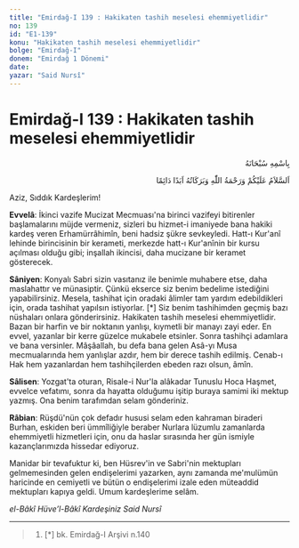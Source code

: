 ```yaml
---
title: "Emirdağ-I 139 : Hakikaten tashih meselesi ehemmiyetlidir"
no: 139
id: "E1-139"
konu: "Hakikaten tashih meselesi ehemmiyetlidir"
bolge: "Emirdağ-I"
donem: "Emirdağ 1 Dönemi"
date: 
yazar: "Said Nursî"
---
```


# Emirdağ-I 139 : Hakikaten tashih meselesi ehemmiyetlidir

<p class="arabic" dir="rtl" title="Meal: “Her türlü noksan sıfatlardan yüce olan Allah’ın adıyla.”">بِاسْمِهِ سُبْحَانَهُ</p>

<p class="arabic" dir="rtl" title="Meal: “Allah’ın selâmı, rahmeti ve bereketleri, ebedî ve dâimî olarak üzerinize olsun.”">اَلسَّلاَمُ عَلَيْكُمْ وَرَحْمَةُ اللّٰهِ وَبَرَكَاتُهُ اَبَدًا دَائِمًا</p>

Aziz, Sıddık Kardeşlerim!

**Evvelâ**: İkinci vazife Mucizat Mecmuası'na birinci vazifeyi bitirenler başlamalarını müjde vermeniz, sizleri bu hizmet-i imaniyede bana hakiki kardeş veren Erhamürrâhimîn, beni hadsiz şükre sevkeyledi. Hatt-ı Kur'anî lehinde birincisinin bir kerameti, merkezde hatt-ı Kur'anînin bir kursu açılması olduğu gibi; inşallah ikincisi, daha mucizane bir keramet gösterecek.

**Sâniyen**: Konyalı Sabri sizin vasıtanız ile benimle muhabere etse, daha maslahattır ve münasiptir. Çünkü ekserce siz benim bedelime istediğini yapabilirsiniz. Mesela, tashihat için oradaki âlimler tam yardım edebildikleri için, orada tashihat yapılsın istiyorlar. [*] Siz benim tashihimden geçmiş bazı nüshaları onlara gönderirsiniz. Hakikaten tashih meselesi ehemmiyetlidir. Bazan bir harfin ve bir noktanın yanlışı, kıymetli bir manayı zayi eder. En evvel, yazanlar bir kerre güzelce mukabele etsinler. Sonra tashihçi adamlara ve bana versinler. Mâşâallah, bu defa bana gelen Asâ-yı Musa mecmualarında hem yanlışlar azdır, hem bir derece tashih edilmiş. Cenab-ı Hak hem yazanlardan hem tashihçilerden ebeden razı olsun, âmîn.

**Sâlisen**: Yozgat'ta oturan, Risale-i Nur'la alâkadar Tunuslu Hoca Haşmet, evvelce vefatımı, sonra da hayatta olduğumu işitip buraya samimi iki mektup yazmış. Ona benim tarafımdan selam gönderiniz.

**Râbian**: Rüşdü'nün çok defadır hususi selam eden kahraman biraderi Burhan, eskiden beri ümmîliğiyle beraber Nurlara lüzumlu zamanlarda ehemmiyetli hizmetleri için, onu da haslar sırasında her gün ismiyle kazançlarımızda hissedar ediyoruz.

Manidar bir tevafuktur ki, ben Hüsrev'in ve Sabri'nin mektupları gelmemesinden gelen endişelerimi yazarken, aynı zamanda me'mulümün haricinde en cemiyetli ve bütün o endişelerimi izale eden müteaddid mektupları kapıya geldi. Umum kardeşlerime selâm.

*el-Bâkî Hüve’l-Bâkî*
*Kardeşiniz*
*Said Nursî*

***

> 1. [*] bk. Emirdağ-I Arşivi n.140
